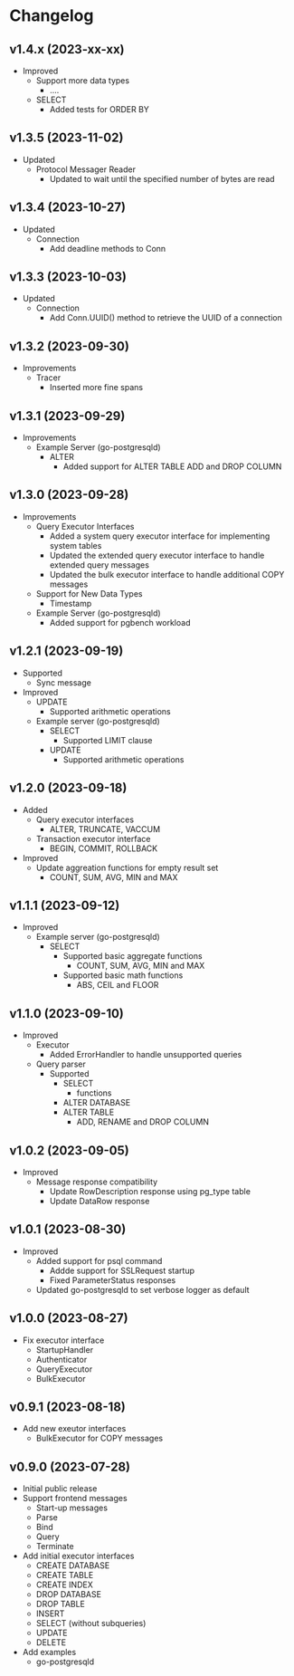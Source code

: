 # Changelog

## v1.4.x (2023-xx-xx)
- Improved
  - Support more data types
    -  .... 
  - SELECT
    - Added tests for ORDER BY

## v1.3.5 (2023-11-02)
- Updated
  - Protocol Messager Reader
    - Updated to wait until the specified number of bytes are read

## v1.3.4 (2023-10-27)
- Updated
  - Connection
    - Add deadline methods to Conn

## v1.3.3 (2023-10-03)
- Updated
  - Connection
    - Add Conn.UUID() method to retrieve the UUID of a connection

## v1.3.2 (2023-09-30)
- Improvements
  - Tracer
    - Inserted more fine spans
  
## v1.3.1 (2023-09-29)
- Improvements
  - Example Server (go-postgresqld)
    - ALTER
      - Added support for ALTER TABLE ADD and DROP COLUMN

## v1.3.0 (2023-09-28)
- Improvements
  - Query Executor Interfaces
    - Added a system query executor interface for implementing system tables
    - Updated the extended query executor interface to handle extended query messages
    - Updated the bulk executor interface to handle additional COPY messages
  - Support for New Data Types
    - Timestamp
  - Example Server (go-postgresqld)
    - Added support for pgbench workload

## v1.2.1 (2023-09-19)
- Supported
  - Sync message
- Improved
  - UPDATE
    - Supported arithmetic operations
  - Example server (go-postgresqld)
    - SELECT
      - Supported LIMIT clause
    - UPDATE
      - Supported arithmetic operations

## v1.2.0 (2023-09-18)
- Added
  - Query executor interfaces
    - ALTER, TRUNCATE, VACCUM
  - Transaction executor interface
    - BEGIN, COMMIT, ROLLBACK
- Improved
  - Update aggreation functions for empty result set
    - COUNT, SUM, AVG, MIN and MAX
  
## v1.1.1 (2023-09-12)
- Improved
  - Example server (go-postgresqld)
    - SELECT
      - Supported basic aggregate functions
        - COUNT, SUM, AVG, MIN and MAX
      - Supported basic math functions
        - ABS, CEIL and FLOOR

## v1.1.0 (2023-09-10)
- Improved
  - Executor
    - Added ErrorHandler to handle unsupported queries
  - Query parser
    - Supported
      - SELECT
        - functions
      - ALTER DATABASE
      - ALTER TABLE 
        - ADD, RENAME and DROP COLUMN

## v1.0.2 (2023-09-05)
- Improved
  -  Message response compatibility
     -  Update RowDescription response using pg_type table
     -  Update DataRow response

## v1.0.1 (2023-08-30)
- Improved
  - Added support for psql command
    - Addde support for SSLRequest startup
    - Fixed ParameterStatus responses
  - Updated go-postgresqld to set verbose logger as default

## v1.0.0 (2023-08-27)
- Fix executor interface
  - StartupHandler
  - Authenticator
  - QueryExecutor
  - BulkExecutor

## v0.9.1 (2023-08-18)
- Add new exeutor interfaces
  - BulkExecutor for COPY messages

## v0.9.0 (2023-07-28)
- Initial public release  
- Support frontend messages
  - Start-up messages
  - Parse
  - Bind
  - Query
  - Terminate
- Add initial executor interfaces
  - CREATE DATABASE
  - CREATE TABLE
  - CREATE INDEX
  - DROP DATABASE
  - DROP TABLE
  - INSERT
  - SELECT (without subqueries)
  - UPDATE
  - DELETE
- Add examples
  - go-postgresqld
